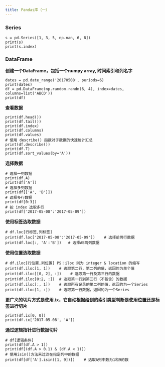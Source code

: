 ```yaml
---
title: Pandas库（一）
---
```

### Series
```
s = pd.Series([1, 3, 5, np.nan, 6, 8])
print(s)
print(s.index)
```
### DataFrame
**创建一个DataFrame，包括一个numpy array, 时间索引和列名字**
```
dates = pd.date_range('20170508', periods=6)
print(dates)
df = pd.DataFrame(np.random.randn(6, 4), index=dates, columns=list('ABCD'))
print(df)
```
**查看数据**
```
print(df.head())
print(df.tail())
print(df.index)
print(df.columns)
print(df.values)
# 使用 describe() 函数对于数据的快速统计汇总
print(df.describe())
print(df.T)
print(df.sort_values(by='A'))
```
**选择数据**
```
# 选择一列数据
print(df.A)
print(df['A'])
# 选择多列数据
print(df[['A', 'B']])
# 选择多行数据
print(df[0:3])
# 按 index 选取多行
print(df['2017-05-08':'2017-05-09'])
```
**使用标签选取数据**
```
# df.loc[行标签,列标签]
print(df.loc['2017-05-08':'2017-05-09'])    # 选择前两行数据
print(df.loc[:, 'A':'B'])   # 选择AB两列数据
```
**使用位置选取数据**
```
# df.iloc[行位置,列位置] PS：iloc 则为 integer & location 的缩写
print(df.iloc[1, 1])    # 选取第二行，第二列的值，返回的为单个值
print(df.iloc[[0, 2], :])    # 选取第一行及第三行的数据
print(df.iloc[0:2, :])  # 选取第一行到第三行（不包含）的数据
print(df.iloc[:, 1])    # 选取所有记录的第二列的值，返回的为一个Series
print(df.iloc[1, :])    # 选取第一行数据，返回的为一个Series
```
**更广义的切片方式是使用.ix，它自动根据给到的索引类型判断是使用位置还是标签进行切片**
```
print(df.ix[0, 0])
print(df.ix['2017-05-08', 'A'])
```
**通过逻辑指针进行数据切片**
```
# df[逻辑条件]
print(df[df.A > 1])
print(df[(df.A > 0.1) & (df.A < 1)])
# 使用isin()方法来过滤在指定列中的数据
print(df[df['A'].isin([1, 9])])    # 选取A列中数为1和9的数
```
